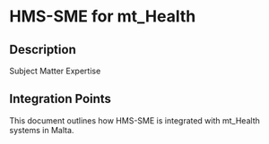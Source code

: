 # HMS-SME for mt_Health

## Description

Subject Matter Expertise

## Integration Points

This document outlines how HMS-SME is integrated with mt_Health systems in Malta.
